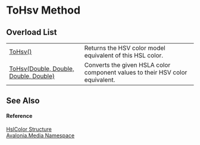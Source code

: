# ToHsv Method


## Overload List
<table>
<tr>
<td><a href="M_Avalonia_Media_HslColor_ToHsv">ToHsv()</a></td>
<td>Returns the HSV color model equivalent of this HSL color.</td>
</tr>
<tr>
<td><a href="M_Avalonia_Media_HslColor_ToHsv_1">ToHsv(Double, Double, Double, Double)</a></td>
<td>Converts the given HSLA color component values to their HSV color equivalent.</td>
</tr>
</table>

## See Also


#### Reference
<a href="T_Avalonia_Media_HslColor">HslColor Structure</a>  
<a href="N_Avalonia_Media">Avalonia.Media Namespace</a>  

